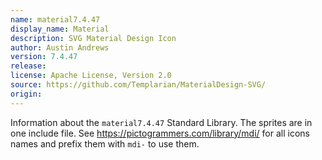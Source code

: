```yaml
---
name: material7.4.47
display_name: Material
description: SVG Material Design Icon
author: Austin Andrews
version: 7.4.47
release: 
license: Apache License, Version 2.0
source: https://github.com/Templarian/MaterialDesign-SVG/
origin: 
---
```


Information about the `material7.4.47` Standard Library. The sprites are in one include file. See https://pictogrammers.com/library/mdi/ for all icons names and prefix them with `mdi-` to use them.
